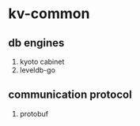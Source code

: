 kv-common
=========

db engines
----------

1. kyoto cabinet
2. leveldb-go

communication protocol
----------------------

1. protobuf

